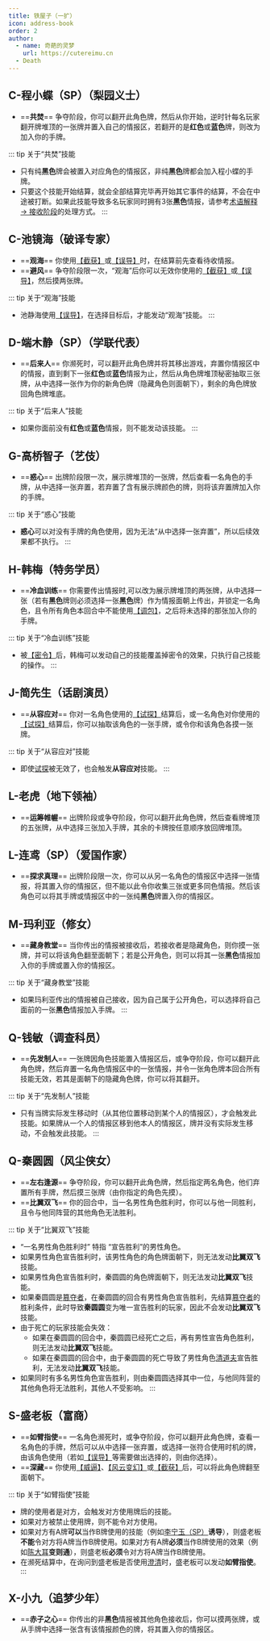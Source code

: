 ```yaml
---
title: 铁屋子（一扩）
icon: address-book
order: 2
author:
  - name: 奇葩的灵梦
    url: https://cutereimu.cn
  - Death
---
```


## C-程小蝶（SP）（梨园义士）<VPIcon icon="mars" class="blue" /><MaskIcon />

- ==**共焚**== 争夺阶段，你可以翻开此角色牌，然后从你开始，逆时针每名玩家翻开牌堆顶的一张牌并置入自己的情报区，若翻开的是**红色**或**蓝色**牌，则改为加入你的手牌。

::: tip 关于“共焚”技能
- 只有纯**黑色**牌会被置入对应角色的情报区，非纯**黑色**牌都会加入程小蝶的手牌。
- 只要这个技能开始结算，就会全部结算完毕再开始其它事件的结算，不会在中途被打断。如果此技能导致多名玩家同时拥有3张**黑色**情报，请参考[术语解释 &rarr; 接收阶段](../strategy/faq.md#接收情报)的处理方式。
:::

## C-池镜海（破译专家）<VPIcon icon="mars" class="blue" />

- ==**观海**== 你使用[【截获】](../card/card.md)或[【误导】](../card/card.md)时，在结算前先查看待收情报。
- ==**避风**== 争夺阶段限一次，“观海”后你可以无效你使用的[【截获】](../card/card.md)或[【误导】](../card/card.md)，然后摸两张牌。

::: tip 关于“观海”技能
- 池静海使用[【误导】](../card/card.md)，在选择目标后，才能发动“观海”技能。
:::

## D-端木静（SP）（学联代表）<VPIcon icon="venus" class="red" /><MaskIcon />

- ==**后来人**== 你濒死时，可以翻开此角色牌并将其移出游戏，弃置你情报区中的情报，直到剩下一张**红色**或**蓝色**情报为止，然后从角色牌堆顶秘密抽取三张牌，从中选择一张作为你的新角色牌（隐藏角色则面朝下），剩余的角色牌放回角色牌堆底。

::: tip 关于“后来人”技能
- 如果你面前没有**红色**或**蓝色**情报，则不能发动该技能。
:::

## G-高桥智子（艺伎）<VPIcon icon="venus" class="red" />

- ==**惑心**== 出牌阶段限一次，展示牌堆顶的一张牌，然后查看一名角色的手牌，从中选择一张弃置，若弃置了含有展示牌颜色的牌，则将该弃置牌加入你的手牌。

::: tip 关于“惑心”技能
- **惑心**可以对没有手牌的角色使用，因为无法“从中选择一张弃置”，所以后续效果都不执行。
:::

## H-韩梅（特务学员）<VPIcon icon="venus" class="red" />

- ==**冷血训练**== 你需要传出情报时,可以改为展示牌堆顶的两张牌，从中选择一张（若有**黑色**牌则必须选择一张**黑色**牌）作为情报面朝上传出，并锁定一名角色，且令所有角色本回合中不能使用[【调包】](../card/card.md)，之后将未选择的那张加入你的手牌。

::: tip 关于“冷血训练”技能
- 被[【密令】](../card/card.md)后，韩梅可以发动自己的技能覆盖掉密令的效果，只执行自己技能的操作。
:::

## J-简先生（话剧演员）<VPIcon icon="mars" class="blue" />

- ==**从容应对**== 你对一名角色使用的[【试探】](../card/card.md)结算后，或一名角色对你使用的[【试探】](../card/card.md)结算后，你可以抽取该角色的一张手牌，或令你和该角色各摸一张牌。

::: tip 关于“从容应对”技能
- 即使[试探](../card/card.md)被无效了，也会触发**从容应对**技能。
:::

## L-老虎（地下领袖）<VPIcon icon="mars" class="blue" /><MaskIcon />

- ==**运筹帷幄**== 出牌阶段或争夺阶段，你可以翻开此角色牌，然后查看牌堆顶的五张牌，从中选择三张加入手牌，其余的卡牌按任意顺序放回牌堆顶。

## L-连鸢（SP）（爱国作家）<VPIcon icon="venus" class="red" />

- ==**探求真理**== 出牌阶段限一次，你可以从另一名角色的情报区中选择一张情报，将其置入你的情报区，但不能以此令你收集三张或更多同色情报。然后该角色可以将其手牌或情报区中的一张纯**黑色**牌置入你的情报区。

## M-玛利亚（修女）<VPIcon icon="venus" class="red" />

- ==**藏身教堂**== 当你传出的情报被接收后，若接收者是隐藏角色，则你摸一张牌，并可以将该角色翻至面朝下；若是公开角色，则可以将其一张**黑色**情报加入你的手牌或置入你的情报区。

::: tip 关于“藏身教堂”技能
- 如果玛利亚传出的情报被自己接收，因为自己属于公开角色，可以选择将自己面前的一张**黑色**情报加入手牌。
:::

## Q-钱敏（调查科员）<VPIcon icon="mars" class="blue" /><MaskIcon />

- ==**先发制人**== 一张牌因角色技能置入情报区后，或争夺阶段，你可以翻开此角色牌，然后弃置一名角色情报区中的一张情报，并令一张角色牌本回合所有技能无效，若其是面朝下的隐藏角色牌，你可以将其翻开。

::: tip 关于“先发制人”技能
- 只有当牌实际发生移动时（从其他位置移动到某个人的情报区），才会触发此技能。如果牌从一个人的情报区移到他本人的情报区，牌并没有实际发生移动，不会触发此技能。
:::

## Q-秦圆圆（风尘侠女）<VPIcon icon="venus" class="red" /><MaskIcon />

- ==**左右逢源**== 争夺阶段，你可以翻开此角色牌，然后指定两名角色，他们弃置所有手牌，然后摸三张牌（由你指定的角色先摸）。
- ==**比翼双飞**== 你的回合中，当一名男性角色胜利时，你可以与他一同胜利，且令与他同阵营的其他角色无法胜利。

::: tip 关于“比翼双飞”技能
- “一名男性角色胜利时” 特指 “宣告胜利”的男性角色。
- 如果男性角色宣告胜利时，该男性角色的角色牌面朝下，则无法发动**比翼双飞**技能。
- 如果男性角色宣告胜利时，秦圆圆的角色牌面朝下，则无法发动**比翼双飞**技能。
- 如果秦圆圆是[篡夺者](../card/secret_task.md)，在秦圆圆的回合有男性角色宣告胜利，先结算[篡夺者](../card/secret_task.md)的胜利条件，此时导致**秦圆圆**变为唯一宣告胜利的玩家，因此不会发动**比翼双飞**技能。
- 由于死亡的玩家技能会失效：
  - 如果在秦圆圆的回合中，秦圆圆已经死亡之后，再有男性宣告角色胜利，则无法发动**比翼双飞**技能。
  - 如果在秦圆圆的回合中，由于秦圆圆的死亡导致了男性角色[清道夫](../card/secret_task.md)宣告胜利，无法发动**比翼双飞**技能。
- 如果同时有多名男性角色宣告胜利，则由秦圆圆选择其中一位，与他同阵营的其他角色将无法胜利，其他人不受影响。
:::

## S-盛老板（富商）<VPIcon icon="mars" class="blue" /><MaskIcon />

- ==**如臂指使**== 一名角色濒死时，或争夺阶段，你可以翻开此角色牌，查看一名角色的手牌，然后可以从中选择一张弃置，或选择一张符合使用时机的牌，由该角色使用（若如[【误导】](../card/card.md)等需要做出选择的，则由你选择）。
- ==**深藏**== 你使用[【威逼】](../card/card.md)、[【风云变幻】](../card/card.md)或[【截获】](../card/card.md)后，可以将此角色牌翻至面朝下。

::: tip 关于“如臂指使”技能
- 牌的使用者是对方，会触发对方使用牌后的技能。
- 如果对方被禁止使用牌，则不能令对方使用。
- 如果对方有A牌**可以**当作B牌使用的技能（例如[李宁玉（SP）](base.md#l-李宁玉-sp-译电科科长)**诱导**），则盛老板**不能**令对方将A牌当作B牌使用。如果对方有A牌**必须**当作B牌使用的效果（例如[陈大耳](extend2.md#c-陈大耳-包打听)**变则通**），则盛老板**必须**令对方将A牌当作B牌使用。
- 在濒死结算中，在询问到盛老板是否使用[澄清](../card/card.md)时，盛老板可以发动**如臂指使**。
:::

## X-小九（追梦少年）<VPIcon icon="mars" class="blue" />

- ==**赤子之心**== 你传出的非**黑色**情报被其他角色接收后，你可以摸两张牌，或从手牌中选择一张含有该情报颜色的牌，将其置入你的情报区。
